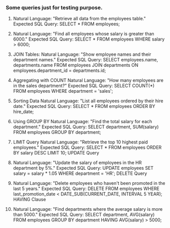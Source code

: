### Some queries just for testing purpose.

1.  Natural Language: "Retrieve all data from the employees table."
    Expected SQL Query: SELECT * FROM employees;

2.  Natural Language: "Find all employees whose salary is greater than 6000."
    Expected SQL Query: SELECT * FROM employees WHERE salary > 6000;

3.  JOIN Tables:
    Natural Language: "Show employee names and their department names."
    Expected SQL Query:
                        SELECT employees.name, departments.name 
                        FROM employees 
                        JOIN departments ON employees.department_id = departments.id;

4.  Aggregating with COUNT
    Natural Language: "How many employees are in the sales department?"
    Expected SQL Query:
                        SELECT COUNT(*) 
                        FROM employees 
                        WHERE department = 'sales';

5.  Sorting Data
    Natural Language: "List all employees ordered by their hire date."
    Expected SQL Query:
                        SELECT * 
                        FROM employees 
                        ORDER BY hire_date;

6.  Using GROUP BY
    Natural Language: "Find the total salary for each department."
    Expected SQL Query:
                        SELECT department, SUM(salary) 
                        FROM employees 
                        GROUP BY department;

7.  LIMIT Query
    Natural Language: "Retrieve the top 10 highest paid employees."
    Expected SQL Query:
                        SELECT * 
                        FROM employees 
                        ORDER BY salary DESC 
                        LIMIT 10;
                        UPDATE Query

8.  Natural Language: "Update the salary of employees in the HR department by 5%."
    Expected SQL Query:
                        UPDATE employees 
                        SET salary = salary * 1.05 
                        WHERE department = 'HR';
                        DELETE Query


9.  Natural Language: "Delete employees who haven't been promoted in the last 5 years."
    Expected SQL Query:
                        DELETE FROM employees 
                        WHERE last_promotion_date < DATE_SUB(CURRENT_DATE, INTERVAL 5 YEAR);
                        HAVING Clause


10. Natural Language: "Find departments where the average salary is more than 5000."
    Expected SQL Query:
                        SELECT department, AVG(salary) 
                        FROM employees 
                        GROUP BY department 
                        HAVING AVG(salary) > 5000;